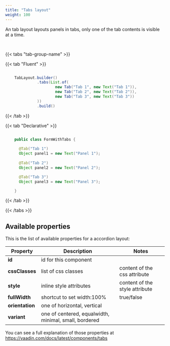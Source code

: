 ```yaml
---
title: "Tabs layout"
weight: 100
---
```




An tab layout layouts panels in tabs, only one of the tab contents is visible at a time.

<div style="display: flex; align-items: center; justify-content: center; width: 100%; margin-bottom: 30px;">
  <mateu-component id="componente" style="width: unset;"></mateu-component>
</div>

<script>

  const component = {
  "type": "ClientSide",
  "children": [
    {
      "type": "ClientSide",
      "children": [
        {
          "type": "ClientSide",
          "metadata": {
            "type": "Text",
            "container": "p",
            "text": "Tab 1"
          },
          "id": "fieldId"
        }
      ],
      "metadata": {
        "type": "Tab",
        "active": false,
        "label": "Tab 1"
      }
    },
    {
      "type": "ClientSide",
      "children": [
        {
          "type": "ClientSide",
          "metadata": {
            "type": "Text",
            "container": "p",
            "text": "Tab 2"
          },
          "id": "fieldId"
        }
      ],
      "metadata": {
        "type": "Tab",
        "active": false,
        "label": "Tab 2"
      }
    },
    {
      "type": "ClientSide",
      "children": [
        {
          "type": "ClientSide",
          "metadata": {
            "type": "Text",
            "container": "p",
            "text": "Tab 3"
          },
          "id": "fieldId"
        }
      ],
      "metadata": {
        "type": "Tab",
        "active": false,
        "label": "Tab 3"
      }
    }
  ],
  "metadata": {
    "type": "TabLayout"
  }
};

    document.getElementById('componente').component = component;

</script>

{{< tabs "tab-group-name" >}}

{{< tab "Fluent" >}}

```java

    TabLayout.builder()
              .tabs(List.of(
                      new Tab("Tab 1", new Text("Tab 1")),
                      new Tab("Tab 2", new Text("Tab 2")),
                      new Tab("Tab 3", new Text("Tab 3"))
              ))
              .build()

```

{{< /tab >}}

{{< tab "Declarative" >}}

```java

    public class FormWithTabs {
    
      @Tab("Tab 1")
      Object panel1 = new Text("Panel 1");
    
      @Tab("Tab 2")
      Object panel2 = new Text("Panel 2");

      @Tab("Tab 3")
      Object panel3 = new Text("Panel 3");

    }

```

{{< /tab >}}

{{< /tabs >}}


## Available properties

This is the list of available properties for a accordion layout:

| Property        | Description                                           | Notes                          |
|-----------------|-------------------------------------------------------|--------------------------------|
| **id**          | id for this component                                 |                                |
| **cssClasses**  | list of css classes                                   | content of the css attribute   |
| **style**       | inline style attributes                               | content of the style attribute |
| **fullWidth**   | shortcut to set width:100%                            | true/false                     |
| **orientation** | one of horizontal, vertical                           |                                |
| **variant**     | one of centered, equalwidth, minimal, small, bordered |                                |


You can see a full explanation of those properties at https://vaadin.com/docs/latest/components/tabs




